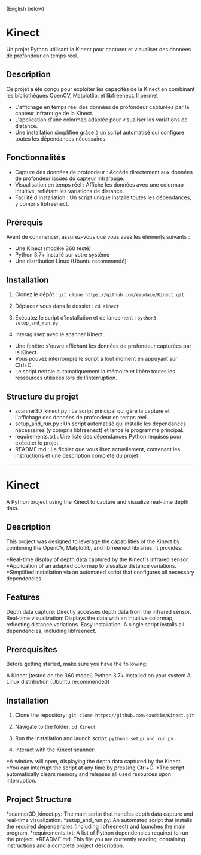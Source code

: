 (English below)
# Kinect

Un projet Python utilisant la Kinect pour capturer et visualiser des données de profondeur en temps réel.

## Description

Ce projet a été conçu pour exploiter les capacités de la Kinect en combinant les bibliothèques OpenCV, Matplotlib, et libfreenect. Il permet :

* L'affichage en temps réel des données de profondeur capturées par le capteur infrarouge de la Kinect.
* L'application d'une colormap adaptée pour visualiser les variations de distance.
* Une installation simplifiée grâce à un script automatisé qui configure toutes les dépendances nécessaires.

## Fonctionnalités

* Capture des données de profondeur : Accède directement aux données de profondeur issues du capteur infrarouge.
* Visualisation en temps réel : Affiche les données avec une colormap intuitive, reflétant les variations de distance.
* Facilité d'installation : Un script unique installe toutes les dépendances, y compris libfreenect.

## Prérequis

Avant de commencer, assurez-vous que vous avez les éléments suivants :

* Une Kinect (modèle 360 testé)
* Python 3.7+ installé sur votre système
* Une distribution Linux (Ubuntu recommandé)

## Installation

1. Clonez le dépôt : ```
 git clone https://github.com/eaudaim/Kinect.git ```

2. Déplacez vous dans le dossier : ```
cd Kinect ```


3. Exécutez le script d'installation et de lancement : ```
 python3 setup_and_run.py ```

4. Interagissez avec le scanner Kinect :
* Une fenêtre s'ouvre affichant les données de profondeur capturées par le Kinect.
* Vous pouvez interrompre le script à tout moment en appuyant sur Ctrl+C.
* Le script nettoie automatiquement la mémoire et libère toutes les ressources utilisées lors de l'interruption.

## Structure du projet

* scanner3D_kinect.py : Le script principal qui gère la capture et l'affichage des données de profondeur en temps réel.
* setup_and_run.py : Un script automatisé qui installe les dépendances nécessaires (y compris libfreenect) et lance le programme principal.
* requirements.txt : Une liste des dépendances Python requises pour exécuter le projet.
* README.md : Le fichier que vous lisez actuellement, contenant les instructions et une description complète du projet.


---------------------------------------------------------------------------------------------------------------------------------------


# Kinect
A Python project using the Kinect to capture and visualize real-time depth data.

## Description
This project was designed to leverage the capabilities of the Kinect by combining the OpenCV, Matplotlib, and libfreenect libraries. It provides:

*Real-time display of depth data captured by the Kinect's infrared sensor.
*Application of an adapted colormap to visualize distance variations.
*Simplified installation via an automated script that configures all necessary dependencies.

## Features
Depth data capture: Directly accesses depth data from the infrared sensor.
Real-time visualization: Displays the data with an intuitive colormap, reflecting distance variations.
Easy installation: A single script installs all dependencies, including libfreenect.

## Prerequisites
Before getting started, make sure you have the following:

A Kinect (tested on the 360 model)
Python 3.7+ installed on your system
A Linux distribution (Ubuntu recommended)

## Installation
1. Clone the repository: ```git clone https://github.com/eaudaim/Kinect.git```

2. Navigate to the folder: ```cd Kinect```

3. Run the installation and launch script: ```python3 setup_and_run.py```

4. Interact with the Kinect scanner:

*A window will open, displaying the depth data captured by the Kinect.
*You can interrupt the script at any time by pressing Ctrl+C.
*The script automatically clears memory and releases all used resources upon interruption.

## Project Structure
*scanner3D_kinect.py: The main script that handles depth data capture and real-time visualization.
*setup_and_run.py: An automated script that installs the required dependencies (including libfreenect) and launches the main program.
*requirements.txt: A list of Python dependencies required to run the project.
*README.md: This file you are currently reading, containing instructions and a complete project description.
